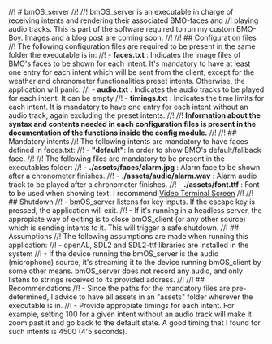 //! # bmOS_server
//!
//! bmOS_server is an executable in charge of receiving intents and rendering their associated BMO-faces and 
//! playing audio tracks. This is part of the software required to run my custom BMO-Boy. Images and a blog post are coming soon.
//!
//! ## Configuration files
//! The following configuration files are required to be present in the same folder the executable is in:
//! - **faces.txt** : Indicates the image files of BMO's faces to be shown for each intent. It's mandatory to have at least one entry for each intent which will be sent from the client, except for the weather and chronometer functionalities preset intents. Otherwise, the application will panic.
//! - **audio.txt** : Indicates the audio tracks to be played for each intent. It can be empty
//! - **timings.txt** : Indicates the time limits for each intent. It is mandatory to have one entry for each intent without an audio track, again excluding the preset intents.
//! 
//! **Information about the syntax and contents needed in each configuration files is present in the documentation of the functions inside the config module.**
//!
//! ## Mandatory intents
//! The following intents are mandatory to have faces defined in faces.txt:
//! - **"default"**: In order to show BMO's default/fallback face.
//!
//! The following files are mandatory to be present in the executables folder:
//! - **./assets/faces/alarm.jpg** : Alarm face to be shown after a chronometer finishes.
//! - **./assets/audio/alarm.wav** : Alarm audio track to be played after a chronometer finishes.
//! - **./assets/font.ttf** : Font to be used when showing text. I recommend [Video Terminal Screen](https://ttfonts.net/en/download/62485.htm)
//! 
//! ## Shutdown
//! - bmOS_server listens for key inputs. If the escape key is pressed, the application will exit.
//! - If it's running in a headless server, the appropiate way of exiting is to close bmOS_client (or any other source) which is sending intents to it. This will trigger a safe shutdown.
//! ## Assumptions
//! The following assumptions are made when running this application:
//! - openAL, SDL2 and SDL2-ttf libraries are installed in the system
//! - If the device running the bmOS_server is the audio (microphone) source, it's streaming it to the device running bmOS_client by some other means. bmOS_server does not record any audio, and only listens to strings received to its provided address.
//!
//! ## Recommendations
//! - Since the paths for the mandatory files are pre-determined, I advice to have all assets in an "assets" folder wherever the executable is in.
//! - Provide appropiate timings for each intent. For example, setting 100 for a given intent without an audio track will make it zoom past it and go back to the default state. A good timing that I found for such intents is 4500 (4'5 seconds).
